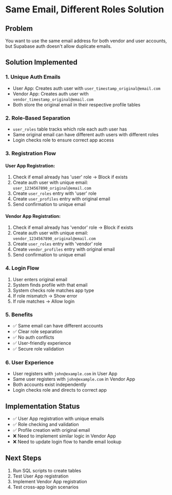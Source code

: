 # Same Email, Different Roles Solution

## Problem
You want to use the same email address for both vendor and user accounts, but Supabase auth doesn't allow duplicate emails.

## Solution Implemented

### 1. **Unique Auth Emails**
- User App: Creates auth user with `user_timestamp_original@email.com`
- Vendor App: Creates auth user with `vendor_timestamp_original@email.com`
- Both store the original email in their respective profile tables

### 2. **Role-Based Separation**
- `user_roles` table tracks which role each auth user has
- Same original email can have different auth users with different roles
- Login checks role to ensure correct app access

### 3. **Registration Flow**

#### User App Registration:
1. Check if email already has 'user' role → Block if exists
2. Create auth user with unique email: `user_1234567890_original@email.com`
3. Create `user_roles` entry with 'user' role
4. Create `user_profiles` entry with original email
5. Send confirmation to unique email

#### Vendor App Registration:
1. Check if email already has 'vendor' role → Block if exists  
2. Create auth user with unique email: `vendor_1234567890_original@email.com`
3. Create `user_roles` entry with 'vendor' role
4. Create `vendor_profiles` entry with original email
5. Send confirmation to unique email

### 4. **Login Flow**
1. User enters original email
2. System finds profile with that email
3. System checks role matches app type
4. If role mismatch → Show error
5. If role matches → Allow login

### 5. **Benefits**
- ✅ Same email can have different accounts
- ✅ Clear role separation
- ✅ No auth conflicts
- ✅ User-friendly experience
- ✅ Secure role validation

### 6. **User Experience**
- User registers with `john@example.com` in User App
- Same user registers with `john@example.com` in Vendor App  
- Both accounts exist independently
- Login checks role and directs to correct app

## Implementation Status
- ✅ User App registration with unique emails
- ✅ Role checking and validation
- ✅ Profile creation with original email
- ❌ Need to implement similar logic in Vendor App
- ❌ Need to update login flow to handle email lookup

## Next Steps
1. Run SQL scripts to create tables
2. Test User App registration
3. Implement Vendor App registration
4. Test cross-app login scenarios

